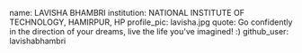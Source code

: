 name: LAVISHA BHAMBRI 
institution: NATIONAL INSTITUTE OF TECHNOLOGY, HAMIRPUR, HP
profile_pic: lavisha.jpg
quote: Go confidently in the direction of your dreams, live the life you've imagined! :)
github_user: lavishabhambri
